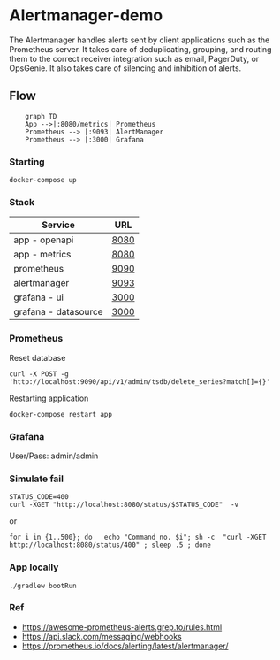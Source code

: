 # Alertmanager-demo

The Alertmanager handles alerts sent by client applications such as the Prometheus server. It takes care of deduplicating, grouping, and routing them to the correct receiver integration such as email, PagerDuty, or OpsGenie. It also takes care of silencing and inhibition of alerts.

## Flow

```mermaid
    graph TD
    App -->|:8080/metrics| Prometheus
    Prometheus --> |:9093| AlertManager
    Prometheus --> |:3000| Grafana
```

### Starting

```
docker-compose up
```

### Stack

| Service              | URL                                                |
|----------------------|----------------------------------------------------|
| app - openapi        | [8080](http://localhost:8080/swagger-ui.html)      |
| app - metrics        | [8080](hhttp://localhost:8080/actuator/prometheus) |
| prometheus           | [9090](http://localhost:9090)                      |
| alertmanager         | [9093](http://localhost:9093)                      |
| grafana - ui         | [3000](http://localhost:3000)                      |
| grafana - datasource | [3000](http://localhost:3000/api/datasources)      |

### Prometheus

Reset database

```
curl -X POST -g 'http://localhost:9090/api/v1/admin/tsdb/delete_series?match[]={}'
```

Restarting application

```
docker-compose restart app
```

### Grafana

User/Pass: admin/admin


### Simulate fail

```
STATUS_CODE=400
curl -XGET "http://localhost:8080/status/$STATUS_CODE"  -v
```

or

```
for i in {1..500}; do   echo "Command no. $i"; sh -c  "curl -XGET http://localhost:8080/status/400" ; sleep .5 ; done
```


### App locally

```
./gradlew bootRun
```

### Ref

* https://awesome-prometheus-alerts.grep.to/rules.html
* https://api.slack.com/messaging/webhooks
* https://prometheus.io/docs/alerting/latest/alertmanager/